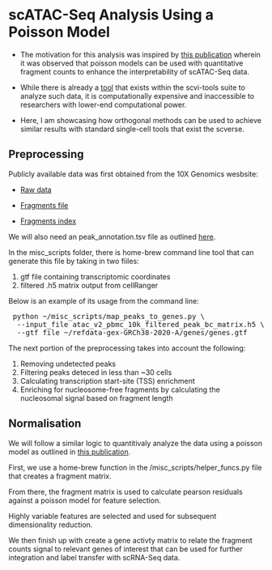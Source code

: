# scATAC-Seq Analysis Using a Poisson Model

- The motivation for this analysis was inspired by [this publication](https://www.nature.com/articles/s41592-023-02112-6) wherein it was observed that poisson models can be used with quantitative fragment counts to enhance the interpretability of scATAC-Seq data.

- While there is already a [tool](https://docs.scvi-tools.org/en/stable/tutorials/notebooks/atac/PoissonVI.html) that exists within the scvi-tools suite to analyze such data, it is computationally expensive and inaccessible to researchers with lower-end computational power.

- Here, I am showcasing how orthogonal methods can be used to achieve similar results with standard single-cell tools that exist the scverse.

## Preprocessing

Publicly available data was first obtained from the 10X Genomics wesbsite:

- [Raw data](https://cf.10xgenomics.com/samples/cell-atac/2.1.0/10k_pbmc_ATACv2_nextgem_Chromium_Controller/10k_pbmc_ATACv2_nextgem_Chromium_Controller_filtered_peak_bc_matrix.h5)

- [Fragments file](https://cf.10xgenomics.com/samples/cell-atac/2.1.0/10k_pbmc_ATACv2_nextgem_Chromium_Controller/10k_pbmc_ATACv2_nextgem_Chromium_Controller_fragments.tsv.gz)

- [Fragments index](https://cf.10xgenomics.com/samples/cell-atac/2.1.0/10k_pbmc_ATACv2_nextgem_Chromium_Controller/10k_pbmc_ATACv2_nextgem_Chromium_Controller_fragments.tsv.gz.tbi)

We will also need an peak_annotation.tsv file as outlined [here](https://www.10xgenomics.com/support/software/cell-ranger-atac/latest/analysis/peak-annotations).

In the misc_scripts folder, there is home-brew command line tool that can generate this file by taking in two fiiles:

1. gtf file containing transcriptomic coordinates
2. filtered .h5 matrix output from cellRanger

Below is an example of its usage from the command line:

<pre> python ~/misc_scripts/map_peaks_to_genes.py \
  --input_file atac_v2_pbmc_10k_filtered_peak_bc_matrix.h5 \ 
  --gtf_file ~/refdata-gex-GRCh38-2020-A/genes/genes.gtf </pre>

The next portion of the preprocessing takes into account the following:

1. Removing undetected peaks
2. Filtering peaks deteced in less than ~30 cells
3. Calculating transcription start-site (TSS) enrichment
4. Enriching for nucleosome-free fragments by calculating the nucleosomal signal based on fragment length

## Normalisation

We will follow a similar logic to quantitivaly analyze the data using a poisson model as outlined in [this publication](https://www.nature.com/articles/s41592-023-02112-6).

First, we use a home-brew function in the /misc_scripts/helper_funcs.py file that creates a fragment matrix.

From there, the fragment matrix is used to calculate pearson residuals against a poisson model for feature selection.

Highly variable features are selected and used for subsequent dimensionality reduction.

We then finish up with create a gene activty matrix to relate the fragment counts signal to relevant genes of interest that can be used for further integration and label transfer with scRNA-Seq data. 



